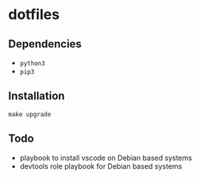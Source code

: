 # dotfiles

## Dependencies

- `python3`
- `pip3`

## Installation

```
make upgrade
```

## Todo

- playbook to install vscode on Debian based systems
- devtools role playbook for Debian based systems
